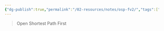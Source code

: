 ```yaml
---
{"dg-publish":true,"permalink":"/02-resources/notes/osp-fv2/","tags":["netzwerk/protocol"]}
---
```


>Open Shortest Path First
